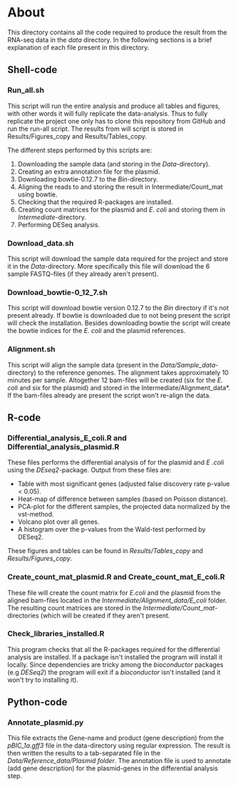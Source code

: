 # About

This directory contains all the code required to produce the result from the RNA-seq data in the *data* directory. In the following sections is a brief explanation of each file present in this directory. 

## Shell-code

### Run_all.sh

This script will run the entire analysis and produce all tables and figures, with other words it will fully replicate the data-analysis. Thus to fully replicate the project one only has to clone this repository from GitHub and run the run-all script. The results from will script is stored in Results/Figures_copy and Results/Tables_copy.

The different steps performed by this scripts are:

1. Downloading the sample data (and storing in the *Data*-directory).
2. Creating an extra annotation file for the plasmid. 
3. Downloading bowtie-0.12.7 to the *Bin*-directory.
4. Aligning the reads to and storing the result in Intermediate/Count_mat using bowtie. 
5. Checking that the required R-packages are installed. 
6. Creating count matrices for the plasmid and *E. coli* and storing them in *Intermediate*-directory.
7. Performing DESeq analysis. 

### Download_data.sh

This script will download the sample data required for the project and store it in the *Data*-directory. More specifically this file will download the 6 sample FASTQ-files (if they already aren't present).

### Download_bowtie-0_12_7.sh

This script will download bowtie version 0.12.7 to the *Bin* directory if it's not present already. If bowtie is downloaded due to not being present the script will check the installation. Besides downloading bowtie the script will create the bowtie indices for the *E. coli* and the plasmid references. 

### Alignment.sh

This script will align the sample data (present in the *Data/Sample_data*-directory) to the reference genomes. The alignment takes approximately 10 minutes per sample. Altogether 12 bam-files will be created (six for the *E. coli* and six for the plasmid) and stored in the Intermediate/Alignment_data*. If the bam-files already are present the script won't re-align the data.

## R-code 

### Differential_analysis_E_coli.R and Differential_analysis_plasmid.R

These files performs the differential analysis of for the plasmid and *E .coli* using the *DEseq2*-package. Output from these files are:

* Table with most significant genes (adjusted false discovery rate p-value < 0.05).
* Heat-map of difference between samples (based on Poisson distance).
* PCA-plot for the different samples, the projected data normalized by the vst-method.
* Volcano plot over all genes.
* A histogram over the p-values from the Wald-test performed by DESeq2. 

These figures and tables can be found in *Results/Tables_copy* and *Results/Figures_copy*. 

### Create_count_mat_plasmid.R and Create_count_mat_E_coli.R

These file will create the count matrix for *E.coli* and the plasmid from the aligned bam-files located in the *Intermediate/Alignment_data/E_coli* folder. The resulting count matrices are stored in the *Intermediate/Count_mat*-directories (which will be created if they aren't present. 

### Check_libraries_installed.R

This program checks that all the R-packages required for the differential analysis are installed. If a package isn't installed the program will install it locally. Since dependencies are tricky among the *bioconductor* packages (e.g *DESeq2*) the program will exit if a *bioconductor* isn't installed (and it won't try to installing it).

## Python-code 

### Annotate_plasmid.py

This file extracts the Gene-name and product (gene description) from the *pBIC_1a.gff3* file in the data-directory using regular expression. The result is then written the results to a tab-separated file in the *Data/Reference_data/Plasmid folder*. The annotation file is used to annotate (add gene description) for the plasmid-genes in the differential analysis step. 




